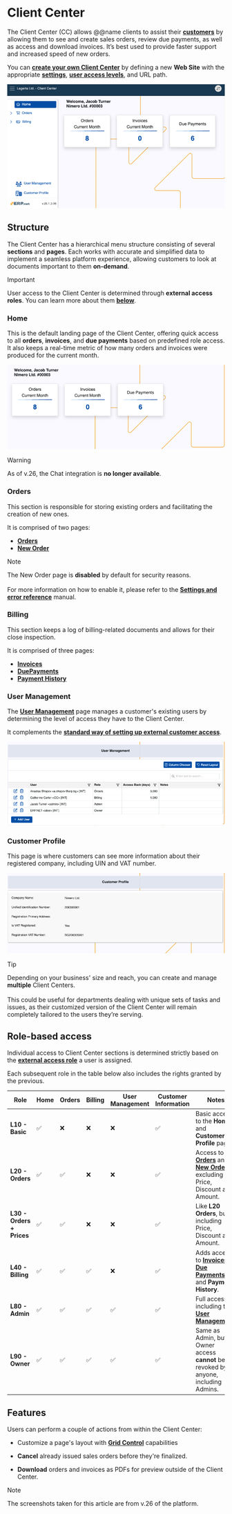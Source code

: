 # Client Center

The Client Center (CC) allows @@name clients to assist their **[customers](https://docs.erp.net/tech/modules/crm/sales/customers/index.html)** by allowing them to see and create sales orders, review due payments, as well as access and download invoices. It’s best used to provide faster support and increased speed of new orders. 

You can **[create your own Client Center](how-to/define-a-new-cc.md)** by defining a new **Web Site** with the appropriate **[settings](https://docs.erp.net/tech/modules/crm/clientcenter/reference.html)**, **[user access levels](https://docs.erp.net/tech/modules/crm/clientcenter/index.html#role-based-access)**, and URL path.

![picture](pictures/client_center_v26.png)

## Structure

The Client Center has a hierarchical menu structure consisting of several **sections** and **pages**. Each works with accurate and simplified data to implement a seamless platform experience, allowing customers to look at documents important to them **on-demand**.

> [!Important]
>
> User access to the Client Center is determined through **external access roles**. You can learn more about them **[below](index.md#role-based-access)**.

### Home

This is the default landing page of the Client Center, offering quick access to all **orders**, **invoices**, and **due payments** based on predefined role access. It also keeps a real-time metric of how many orders and invoices were produced for the current month.

![picture](pictures/home_v26.png)

> [!Warning]
> 
> As of v.26, the Chat integration is **no longer available**.

### Orders

This section is responsible for storing existing orders and facilitating the creation of new ones. 

It is comprised of two pages:

* **[Orders](orders/orders.md)**
* **[New Order](orders/new-order.md)**

> [!NOTE]
> 
> The New Order page is **disabled** by default for security reasons. <br><br>
> For more information on how to enable it, please refer to the **[Settings and error reference](https://docs.erp.net/tech/modules/crm/clientcenter/reference.html#isneworderenabled-setting)** manual.

### Billing

This section keeps a log of billing-related documents and allows for their close inspection.

It is comprised of three pages:

* **[Invoices](billing/invoices.md)**
* **[DuePayments](billing/due-payments.md)**
* **[Payment History](billing/payment-history.md)**

### User Management

The **[User Management](user-management/index.md)** page manages a customer's existing users by determining the level of access they have to the Client Center.

It complements the **[standard way of setting up external customer access](https://docs.erp.net/tech/modules/crm/sales/customers/external-access.html)**.

![picture](pictures/user_management.png)

### Customer Profile

This page is where customers can see more information about their registered company, including UIN and VAT number.

![picture](pictures/customer_profile.png)

> [!Tip]
>
> Depending on your business' size and reach, you can create and manage **multiple** Client Centers. <br> <br> This could be useful for departments dealing with unique sets of tasks and issues, as their customized version of the Client Center will remain completely tailored to the users they’re serving.

## Role-based access 

Individual access to Client Center sections is determined strictly based on the **[external access role](../sales/customers/external-access.md#roles)** a user is assigned.

Each subsequent role in the table below also includes the rights granted by the previous.

| Role                   | Home | Orders              | Billing              | User Management | Customer Information | Notes                                                                                   |
|-------------------------|------|----------------------|----------------------|------------------|------------------------|-----------------------------------------------------------------------------------------|
| **L10 - Basic**         | ✅   | ❌                   | ❌                   | ❌               | ✅                     | Basic access to the **Home** and **Customer Profile** pages.                           |
| **L20 - Orders**        | ✅   | ✅        | ❌                   | ❌               | ✅                     | Access to **[Orders](orders/index.md)** and **[New Order](orders/new-order.md)**, excluding Price, Discount and Amount.                                                   |
| **L30 - Orders + Prices** | ✅ | ✅      | ❌                   | ❌               | ✅                     | Like **L20 Orders**, but including Price, Discount and Amount.                                    |
| **L40 - Billing**       | ✅   | ✅      | ✅                   | ❌               | ✅                     | Adds access to **[Invoices](billing/invoices.md)**, **[Due Payments](billing/due-payments.md)**, and **Payment History**.                  |
| **L80 - Admin**         | ✅   | ✅      | ✅                   | ✅               | ✅                     | Full access, including to **[User Management](user-management/index.md)**.                                                 |
| **L90 - Owner**         | ✅   | ✅      | ✅                   | ✅               | ✅                     | Same as Admin, but Owner access **cannot** be revoked by anyone, including Admins.      |


## Features

Users can perform a couple of actions from within the Client Center:

- Customize a page's layout with **[Grid Control](grid-control.md)** capabilities

- **Cancel** already issued sales orders before they're finalized.

- **Download** orders and invoices as PDFs for preview outside of the Client Center.

> [!NOTE]
> 
> The screenshots taken for this article are from v.26 of the platform.
